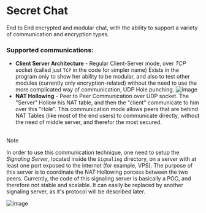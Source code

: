 # Secret Chat
End to End encrypted and modular chat, with the ability to support a
variety of communication and encryption types.

### Supported communications:
* <b>Client Server Architecture</b> - Regular Client-Server mode, over <i>TCP</i> socket (called just `TCP` in
the code for simpler name) Exists in the program only to show her ability to be modular, and also to test other modules
(currently only encryption-related) without the need to use the more complicated way of communication, UDP Hole punching.
![image](https://i.imgur.com/SP9BrSt.png)
* <b>NAT Hollowing</b> - Peer to Peer Communication over UDP socket. The "Server" Hollow his NAT table,
and then the "client" communicate to him over this "Hole". This communication mode allows peers that are  behind
NAT Tables (like most of the end users) to communicate directly, without the need of middle server, and therefor the most secured.
<br><br>
> [!NOTE]
> In order to use this communication technique, one need to setup the <i>Signaling Server</i>, located inside the
> `Signaling` directory, on a server with at least one port exposed to the internet (for example, VPS).
> The purpose of this server is to coordinate the NAT Hollowing porcess between the two peers. Currently, the code of this
> signaling server is basically a POC, and therefore not stable and scalable. It can easily be replaced by another signaling server,
> as it's protocol will be described later.
> 
![image](https://i.imgur.com/1RH4oua.png)


